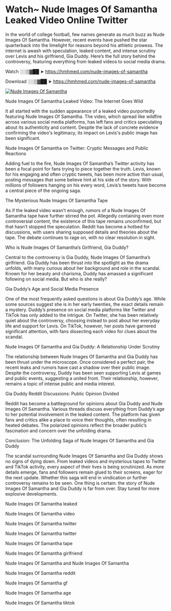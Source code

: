 # Watch~ Nude Images Of Samantha Leaked Video Online Twitter

In the world of college football, few names generate as much buzz as Nude Images Of Samantha. However, recent events have pushed the star quarterback into the limelight for reasons beyond his athletic prowess. The internet is awash with speculation, leaked content, and intense scrutiny over Levis and his girlfriend, Gia Duddy. Here’s the full story behind the controversy, featuring everything from leaked videos to social media drama.

Watch ░░▒▓██ ➤ https://hmhmed.com/nude-images-of-samantha

Download ░░▒▓██ ➤ https://hmhmed.com/nude-images-of-samantha

[![Nude Images Of Samantha](https://i.imgur.com/dJHk4Zq.gif)](https://hmhmed.com/nude-images-of-samantha)

Nude Images Of Samantha Leaked Video: The Internet Goes Wild

It all started with the sudden appearance of a leaked video purportedly featuring Nude Images Of Samantha. The video, which spread like wildfire across various social media platforms, has left fans and critics speculating about its authenticity and content. Despite the lack of concrete evidence confirming the video's legitimacy, its impact on Levis's public image has been significant.

Nude Images Of Samantha on Twitter: Cryptic Messages and Public Reactions

Adding fuel to the fire, Nude Images Of Samantha’s Twitter activity has been a focal point for fans trying to piece together the truth. Levis, known for his engaging and often cryptic tweets, has been more active than usual, posting messages that some believe hint at his side of the story. With millions of followers hanging on his every word, Levis’s tweets have become a central piece of the ongoing saga.

The Mysterious Nude Images Of Samantha Tape

As if the leaked video wasn’t enough, rumors of a Nude Images Of Samantha tape have further stirred the pot. Allegedly containing even more controversial content, the existence of this tape remains unconfirmed, but that hasn’t stopped the speculation. Reddit has become a hotbed for discussions, with users sharing supposed details and theories about the tape. The debate continues to rage on, with no clear resolution in sight.

Who is Nude Images Of Samantha’s Girlfriend, Gia Duddy?

Central to the controversy is Gia Duddy, Nude Images Of Samantha’s girlfriend. Gia Duddy has been thrust into the spotlight as the drama unfolds, with many curious about her background and role in the scandal. Known for her beauty and charisma, Duddy has amassed a significant following on social media. But who is she really?

Gia Duddy’s Age and Social Media Presence

One of the most frequently asked questions is about Gia Duddy’s age. While some sources suggest she is in her early twenties, the exact details remain a mystery. Duddy’s presence on social media platforms like Twitter and TikTok has only added to the intrigue. On Twitter, she has been relatively quiet about the controversy, choosing instead to post about her everyday life and support for Levis. On TikTok, however, her posts have garnered significant attention, with fans dissecting each video for clues about the scandal.

Nude Images Of Samantha and Gia Duddy: A Relationship Under Scrutiny

The relationship between Nude Images Of Samantha and Gia Duddy has been thrust under the microscope. Once considered a perfect pair, the recent leaks and rumors have cast a shadow over their public image. Despite the controversy, Duddy has been seen supporting Levis at games and public events, suggesting a united front. Their relationship, however, remains a topic of intense public and media interest.

Gia Duddy Reddit Discussions: Public Opinion Divided

Reddit has become a battleground for opinions about Gia Duddy and Nude Images Of Samantha. Various threads discuss everything from Duddy’s age to her potential involvement in the leaked content. The platform has given fans and critics alike a place to voice their thoughts, often resulting in heated debates. The polarized opinions reflect the broader public’s fascination and concern over the unfolding drama.

Conclusion: The Unfolding Saga of Nude Images Of Samantha and Gia Duddy

The scandal surrounding Nude Images Of Samantha and Gia Duddy shows no signs of dying down. From leaked videos and mysterious tapes to Twitter and TikTok activity, every aspect of their lives is being scrutinized. As more details emerge, fans and followers remain glued to their screens, eager for the next update. Whether this saga will end in vindication or further controversy remains to be seen. One thing is certain: the story of Nude Images Of Samantha and Gia Duddy is far from over. Stay tuned for more explosive developments.

Nude Images Of Samantha leaked

Nude Images Of Samantha video

Nude Images Of Samantha twitter

Nude Images Of Samantha twitter

Nude Images Of Samantha tape

Nude Images Of Samantha girlfriend

Nude Images Of Samantha and Nude Images Of Samantha

Nude Images Of Samantha reddit

Nude Images Of Samantha gf

Nude Images Of Samantha age

Nude Images Of Samantha tiktok
